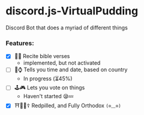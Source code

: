 # discord.js-VirtualPudding
Discord Bot that does a myriad of different things

### Features:
- [x] 🍞🙏 Recite bible verses 
  - implemented, but not activated 
- [ ] 📆⌚ Tells you time and date, based on country 
  - In progress (⏳45%)
- [ ] 🕹🎮 Lets you vote on things 
  - Haven't started 😪💤
- [x] ⛩🎌🚅☦ Redpilled, and Fully Orthodox `(⊙﹏⊙)`